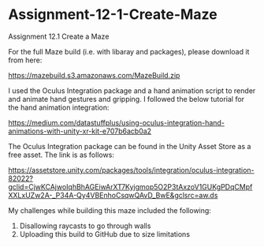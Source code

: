# Assignment-12-1-Create-Maze
Assignment 12.1 Create a Maze

For the full Maze build (i.e. with libaray and packages), please download it from here:

https://mazebuild.s3.amazonaws.com/MazeBuild.zip

I used the Oculus Integration package and a hand animation script to render and animate hand gestures and gripping.
I followed the below tutorial for the hand animation integration:

  https://medium.com/datastuffplus/using-oculus-integration-hand-animations-with-unity-xr-kit-e707b6acb0a2

The Oculus Integration package can be found in the Unity Asset Store as a free asset.  The link is as follows:

  https://assetstore.unity.com/packages/tools/integration/oculus-integration-82022?gclid=CjwKCAjwoIqhBhAGEiwArXT7Kyjgmop5O2P3tAxzoV1GUKgPDqCMpfXXLxUZw2A-_P34A-Qy4VBEnhoCsqwQAvD_BwE&gclsrc=aw.ds

My challenges while building this maze included the following:
  1. Disallowing raycasts to go through walls
  2. Uploading this build to GitHub  due to size limitations
